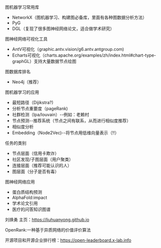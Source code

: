 图机器学习常用库

- NetworkX（图机器学习、构建图必备库，里面有各种图数据分析方法）
- PyG
- DGL（复现了很多图神经网络论文，适合做学术研究）

图神经网络可视化工具

- AntV可视化（graphic.antv.vision/g6.antv.antgroup.com)
- Echarts可视化（charts.apache.org/examples/zh/index.html#chart-type-graphGL）支持大量数据节点绘图

图数据库排名

- Neo4j（推荐）

图机器学习的应用

- 最短路径（Dijikstra?)
- 分析节点重要度（pageRank)
- 社群检测（lpa/louvain）--例如：老赖村
- 节点预测--推荐系统（节点之间有联系，从而进行相似度推荐）
- 相似度分析
- Embedding（Node2Vec)--将节点用低维向量表示（‼️）

任务的类别

- 节点层面（信用卡欺诈）
- 社区发现/子图层面（用户聚类）
- 连接层面（推荐可能认识的人）
- 图层面（分子是否有毒）

图神经网络应用

- 蛋白质结构预测
- AlphaFold:impact
- 学术论文引用
- 医疗的问答知识图谱

刘焕勇 主页：https://liuhuanyong.github.io

OpenRank:一种基于异质网络的价值评价算法

开源项目和开源企业排行榜：https://open-leaderboard.x-lab.info